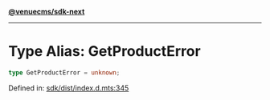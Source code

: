 [**@venuecms/sdk-next**](../Index.md)

***

# Type Alias: GetProductError

```ts
type GetProductError = unknown;
```

Defined in: [sdk/dist/index.d.mts:345](https://github.com/venuecms/sdk/blob/856f3c21fe737a18a698a4045f39e91f8662f370/packages/sdk/dist/index.d.mts#L345)
